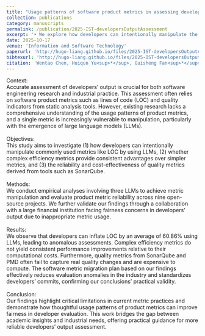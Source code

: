 ```yaml
---
title: "Usage patterns of software product metrics in assessing developers’ output: A comprehensive study"
collection: publications
category: manuscripts
permalink: /publication/2025-IST-developersOutputAssessment
excerpt: '• We explore how developers can intentionally manipulate the LOC metric using LLMs, leading to significant anomalies that affect the fairness and effectiveness of developers’ output assessments.<br> • We provide a thorough evaluation of existing product metrics, with a particular focus on efficiency metrics and quality metrics from SATs, assessing their practicality and cost-effectiveness.<br> • We conduct a rapid review of quantitative metrics used in past developers’ output research to help the company select relevant software metrics, providing guidance for future quantitative assessments of developers’ output.<br> • We establish a connection between academic research on software product metrics and practical applications in the industry, demonstrating how academic insights can influence real-world developers’ output assessment practices.'
date: 2025-10-17
venue: 'Information and Software Technology'
paperurl: 'http://hugo-liang.github.io/files/2025-IST-developersOutputAssessment.pdf'
bibtexurl: 'http://hugo-liang.github.io/files/2025-IST-developersOutputAssessment.bib'
citation: 'Wentao Chen, Huiqun Yu<sup>*</sup>, Guisheng Fan<sup>*</sup>, Zijie Huang, <strong>Yuguo Liang</strong>. Usage Patterns of Software Product Metrics in Assessing Developers’ Output: A Comprehensive Study. Information and Software Technology, 2025, 107935. <a href="https://doi.org/10.1016/j.infsof.2025.107935">https://doi.org/10.1016/j.infsof.2025.107935</a>. [CCF-B/SCI-Q2]'
---
```

Context:<br> Accurate assessment of developers’ output is crucial for both software engineering research and industrial practice. This assessment often relies on software product metrics such as lines of code (LOC) and quality indicators from static analysis tools. However, existing research lacks a comprehensive understanding of the usage patterns of product metrics, and a single metric is increasingly vulnerable to manipulation, particularly with the emergence of large language models (LLMs).<br><br> Objectives: <br> This study aims to investigate (1) how developers can intentionally manipulate commonly used metrics like LOC by using LLMs, (2) whether complex efficiency metrics provide consistent advantages over simpler metrics, and (3) the reliability and cost-effectiveness of quality metrics derived from tools such as SonarQube.<br><br> Methods:<br> We conduct empirical analyses involving three LLMs to achieve metric manipulation and evaluate product metric reliability across nine open-source projects. We further validate our findings through a collaboration with a large financial institution facing fairness concerns in developers’ output due to inappropriate metric usage. <br><br> Results:<br> We observe that developers can inflate LOC by an average of 60.86% using LLMs, leading to anomalous assessments. Complex efficiency metrics do not yield consistent performance improvements relative to their computational costs. Furthermore, quality metrics from SonarQube and PMD often fail to capture real quality changes and are expensive to compute. The software metric migration plan based on our findings effectively reduces evaluation anomalies in the industry and standardizes developers’ commits, confirming our conclusions’ practical validity.<br><br> Conclusion:<br> Our findings highlight critical limitations in current metric practices and demonstrate how thoughtful usage patterns of product metrics can improve fairness in developer evaluation. This work bridges the gap between academic insights and industrial needs, offering practical guidance for more reliable developers’ output assessment.